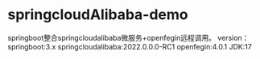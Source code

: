 # springcloudAlibaba-demo
springboot整合springcloudalibaba微服务+openfegin远程调用。
version：springboot:3.x
         springcloudalibaba:2022.0.0.0-RC1
         openfegin:4.0.1
         JDK:17
